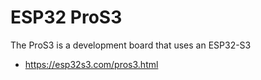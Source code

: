 # ESP32 ProS3

The ProS3 is a development board that uses an ESP32-S3

  * https://esp32s3.com/pros3.html

